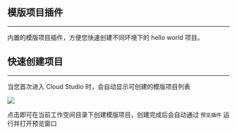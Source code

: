 ## 模版项目插件
---
内置的模版项目插件，方便您快速创建不同环境下的 hello world 项目。

## 快速创建项目
---
当您首次进入 Cloud Studio 时，会自动显示可创建的模版项目列表

![](https://main.qcloudimg.com/raw/1b8bda0507954624c14755bdde46b64e.png)

点击即可在当前工作空间目录下创建模版项目，创建完成后会自动通过 `预览插件` 运行并打开预览窗口